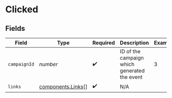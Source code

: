 # Clicked


## Fields

| Field                                              | Type                                               | Required                                           | Description                                        | Example                                            |
| -------------------------------------------------- | -------------------------------------------------- | -------------------------------------------------- | -------------------------------------------------- | -------------------------------------------------- |
| `campaignId`                                       | *number*                                           | :heavy_check_mark:                                 | ID of the campaign which generated the event       | 3                                                  |
| `links`                                            | [components.Links](../../models/shared/links.md)[] | :heavy_check_mark:                                 | N/A                                                |                                                    |